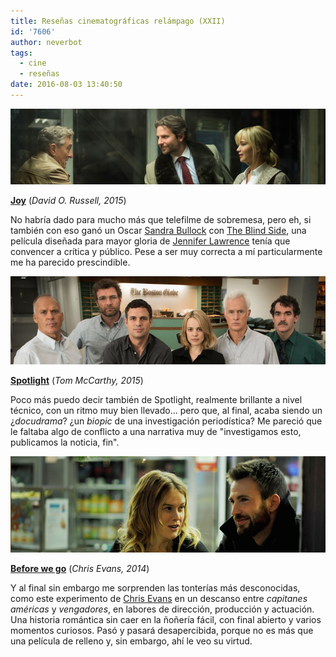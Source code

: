 ```yaml
---
title: Reseñas cinematográficas relámpago (XXII)
id: '7606'
author: neverbot
tags:
  - cine
  - reseñas
date: 2016-08-03 13:40:50
---
```


[![](./resenas-cinematograficas-relampago-xxii/joy.png)](./resenas-cinematograficas-relampago-xxii/joy.png)

**[Joy](http://www.imdb.com/title/tt2446980/)** (_David O. Russell, 2015_)

No habría dado para mucho más que telefilme de sobremesa, pero eh, si también con eso ganó un Oscar [Sandra Bullock](http://www.imdb.com/name/nm0000113/) con [The Blind Side](http://www.imdb.com/title/tt0878804/), una película diseñada para mayor gloria de [Jennifer Lawrence](http://www.imdb.com/name/nm2225369/) tenía que convencer a crítica y público. Pese a ser muy correcta a mí particularmente me ha parecido prescindible.

[![](./resenas-cinematograficas-relampago-xxii/spotlight.png)](./resenas-cinematograficas-relampago-xxii/spotlight.png)

**[Spotlight](http://www.imdb.com/title/tt1895587/)** (_Tom McCarthy, 2015_)

Poco más puedo decir también de Spotlight, realmente brillante a nivel técnico, con un ritmo muy bien llevado... pero que, al final, acaba siendo un ¿_docudrama_? ¿un _biopic_ de una investigación periodística? Me pareció que le faltaba algo de conflicto a una narrativa muy de "investigamos esto, publicamos la noticia, fin".

[![](./resenas-cinematograficas-relampago-xxii/before-we-go.png)](./resenas-cinematograficas-relampago-xxii/before-we-go.png)

**[Before we go](http://www.imdb.com/title/tt0443465/)** (_Chris Evans, 2014_)

Y al final sin embargo me sorprenden las tonterías más desconocidas, como este experimento de [Chris Evans](http://www.imdb.com/name/nm0262635/) en un descanso entre _capitanes américas_ y _vengadores_, en labores de dirección, producción y actuación. Una historia romántica sin caer en la ñoñería fácil, con final abierto y varios momentos curiosos. Pasó y pasará desapercibida, porque no es más que una película de relleno y, sin embargo, ahí le veo su virtud.